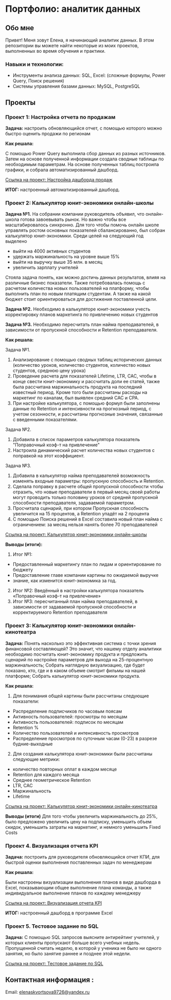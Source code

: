 # Портфолио: аналитик данных

## Обо мне
Привет! Меня зовут Елена, я начинающий аналитик данных.  В этом репозитории вы можете найти некоторые из моих проектов, выполненных во время обучения и практики.

### Навыки и технологии:
- Инструменты анализа данных: SQL, Excel: (сложные формулы, Power Query, Поиск решения)
- Системы управления базами данных: MySQL, PostgreSQL


## Проекты

### Проект 1:  Настройка отчета по продажам 

**Задача:** настроить обновляющийся отчет, с помощью  которого можно быстро оценить продажи по регионам

**Как решала:**

С помощью Power Query выполнила сбор данных из разных источников. Затем на основе полученной информации создала сводные таблицы по необходимым параметрам.
На основе полученных таблиц построила графики, и собрала автоматизированный дашборд.

[Ссылка на проект:  Настройка дашборда продаж](https://drive.google.com/drive/folders/16AA4oFLJ0-9tNzA04qkFn730ixkx-zkH?usp=share_link)

**ИТОГ:** настроенный автоматизированный дашборд.

### Проект 2: Калькулятор юнит-экономики онлайн-школы

**Задача №1.** На собрании компании руководитель объявил, что онлайн-школа готова завоевывать рынок. Но важно чтобы все масштабировалось синхронно. Для того чтобы помочь онлайн школе управлять ростом основных показателей сбалансированно, был собран калькулятор юнит-экономики.  Среди целей на следующий год выделено
- выйти на 4000 активных студентов
- удержать маржинальность на уровне выше 15%
- выйти на выручку выше 35 млн. в месяц
- увеличить зарплату учителей

Стояла задача понять, как можно достичь данных результатов, влияя на различные бизнес показатели.
Также потребовалась помощь с расчетом количества новых пользователей на платформу, чтобы выполнить план по новым платящим студентам. А также на какой бюджет стоит ориентироваться для достижения поставленной цели.

**Задача №2.** Необходимо в калькуляторе юнит-экономики учесть корректировку планов маркетинга по привлечению новых студентов

**Задача №3.** Необходимо пересчитать план найма преподавателей, в зависимости от пропускной способности и Retention преподавателя.

**Как решала:** 

Задача №1. 
1)	Анализирование с помощью сводных таблиц исторических данных (количество уроков, количество  студентов, количество новых студентов, среднюю цену урока) 
2)	 Проведение расчета для показателей Lifetime, LTR, CAC, чтобы в конце свести юнит-экономику и рассчитать доли ее статей, также была рассчитана маржинальность продукта на последний известный период. Кроме того были рассчитаны расходы на маркетинг по каналам, был выявлен средний CAC и CPA.
3)	При настройке калькулятора, с помощью формул были заполнены данные по Retention и интенсивности на прогнозный период, с учетом сезонности, и рассчитаны прогнозные значения, связанные с введенными показателями.

Задача №2. 
1)	Добавила в список параметров калькулятора показатель "Поправочный коэф-т на привлечение"
2)	Настроила динамический расчет количества новых студентов с поправкой на этот коэффициент.

Задача №3. 
1)	Добавила в калькулятор найма преподавателей возможность изменять входные параметры: пропускную способность и Retention. 
2)	Сделала поправку в расчете общей пропускной способности чтобы отразить, что новые преподаватели в первый месяц своей работы могут проводить только половину уроков от средней пропускной способности преподавателя, задаваемой параметром. 
3)	Просчитала сценарий, при котором Пропускная способность увеличится на 15 процентов, а Retention упадёт на 2 процента
4)	С помощью Поиска решений в Excel составила новый план найма с ограничением: за месяц нельзя нанять более 70 преподавателей

[Ссылка на проект: Калькулятор юнит-экономики онлайн-школы](https://drive.google.com/drive/folders/1pai5k2oJwO6JeUowL2QfGHCOwT0NSdIB?usp=share_link)

**Выводы (итоги):**
1.	Итог №1: 
- Предоставленный маркетингу план по лидам и ориентирование по бюджету
- Предоставление главе компании картины по ожидаемой выручке
- знание, как изменится юнит-экономика за год.

2.	Итог №2: Введённый в настройки калькулятора показатель «Поправочный коэф-т на привлечение»
3.	Итог №3: пересчитанный план найма преподавателей, в зависимости от задаваемой пропускной способности и корректируемого Retention преподавателя

### Проект 3: Калькулятор юнит-экономики онлайн-кинотеатра

**Задача:** 
Понять насколько это эффективная система с точки зрения финансовой составляющей? Это значит, что нашему отделу аналитики необходимо посчитать юнит-экономику продукта и предложить сценарий по настройке параметров для выхода на 25-процентную маржинальность;
Собрать наглядную визуализацию, где будет показано, кто, где и в каком объеме смотрит фильмы на нашей платформе;
Собрать калькулятор юнит-экономики продукта.

**Как решала:** 
1) Для понимания общей картины были рассчитаны следующие показатели: 
- Распределение подписчиков по часовым поясам
-  Активность пользователей: просмотры по месяцам
- Активность пользователей: подписок по месяцам
 - Retention %
 - Количество пользователей и интенсивность просмотров
 - Распределение просмотров по суточным часам (0-23) в разрезе будние-выходные
2) Для создания калькулятора юнит-экономики были рассчитаны следующие метрики:
 - количество повторных оплат в каждом месяце 
- Retention для каждого месяца
 - Среднее геометрическое Retention
- LTR, CAC
- Маржинальность 
- Lifetime

[Ссылка на проект:  Калькулятор юнит-экономики онлайн-кинотеатра](https://drive.google.com/drive/folders/1KzuXVUoB_O4IL1dqTJifTi2LcAhOPu3D?usp=share_link)

**Выводы (итоги)** Для того чтобы увеличить маржинальность до 25%, было предложено увеличить цену на подписку, уменьшить объем скидок, уменьшить затраты на маркетинг, и немного уменьшить Fixed Costs

### Проект 4. Визуализация отчета KPI

**Задача:** построить для руководителя обновляющийся отчет КПИ, для быстрой оценки выполнения поставленных задач по менеджерам

**Как решала:**

Были настроены визуализации выполнения планов в виде дашборда в Excel, показывающим общее выполнение плана команды, а также индивидуальное выполнение планов по каждому менеджеру

[Ссылка на проект:  Визуализация отчета KPI](https://drive.google.com/drive/folders/1aRV9223l2V8WS9nO8HHY2OXFskstTOsZ?usp=share_link)

**ИТОГ:** настроенный дашборд в программе Excel


### Проект 5. Тестовое задание по SQL

**Задача:** С помощью SQL запросов выясните антирейтинг учителей, у которых клиенты пропускают больше всего учебных недель.
Пропущенной считать неделю, в которой у ученика не было ни одного занятия, но было занятие раннее и позднее этой недели.

[Ссылка на проект:  Тестовое задание по SQL](https://drive.google.com/drive/folders/1o2_DY3vI1Xp5pc9sUBh53Rlu1S4NxQk5?usp=share_link)

## Контактная информация :
Email:  elenaskvortsova9726@yandex.ru

